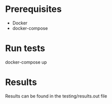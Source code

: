 # Prerequisites
- Docker
- docker-compose

# Run tests
docker-compose up

# Results
Results can be found in the testing/results.out file
